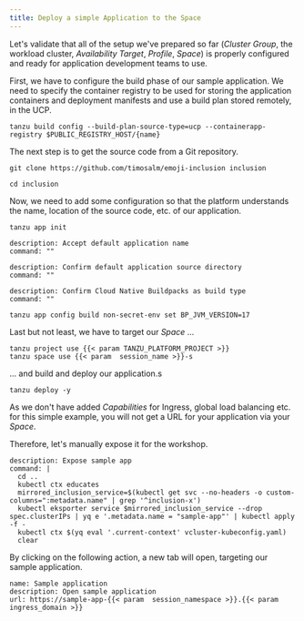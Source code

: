 ```yaml
---
title: Deploy a simple Application to the Space
---
```


Let's validate that all of the setup we've prepared so far (*Cluster Group*, the workload cluster, *Availability Target*, *Profile*, *Space*) is properly configured and ready for application development teams to use.

First, we have to configure the build phase of our sample application. We need to specify the container registry to be used for storing the application containers and deployment manifests and use a build plan stored remotely, in the UCP.
```execute
tanzu build config --build-plan-source-type=ucp --containerapp-registry $PUBLIC_REGISTRY_HOST/{name}
```

The next step is to get the source code from a Git repository. 
```execute
git clone https://github.com/timosalm/emoji-inclusion inclusion
```
```execute
cd inclusion
```

Now, we need to add some configuration so that the platform understands the name, location of the source code, etc. of our application.
```execute
tanzu app init
```
```terminal:execute
description: Accept default application name
command: ""
```
```terminal:execute
description: Confirm default application source directory
command: ""
```
```terminal:execute
description: Confirm Cloud Native Buildpacks as build type
command: ""
```
```execute
tanzu app config build non-secret-env set BP_JVM_VERSION=17
```

Last but not least, we have to target our *Space* ...
```execute
tanzu project use {{< param TANZU_PLATFORM_PROJECT >}}
tanzu space use {{< param  session_name >}}-s
```
... and build and deploy our application.s
```execute
tanzu deploy -y
```

As we don't have added *Capabilities* for Ingress, global load balancing etc. for this simple example, you will not get a URL for your application via your *Space*.

Therefore, let's manually expose it for the workshop.
```terminal:execute
description: Expose sample app
command: |
  cd ..
  kubectl ctx educates
  mirrored_inclusion_service=$(kubectl get svc --no-headers -o custom-columns=":metadata.name" | grep '^inclusion-x')
  kubectl eksporter service $mirrored_inclusion_service --drop spec.clusterIPs | yq e '.metadata.name = "sample-app"' | kubectl apply -f -
  kubectl ctx $(yq eval '.current-context' vcluster-kubeconfig.yaml)
  clear
```

By clicking on the following action, a new tab will open, targeting our sample application.
```dashboard:create-dashboard
name: Sample application
description: Open sample application 
url: https://sample-app-{{< param  session_namespace >}}.{{< param ingress_domain >}}
```



